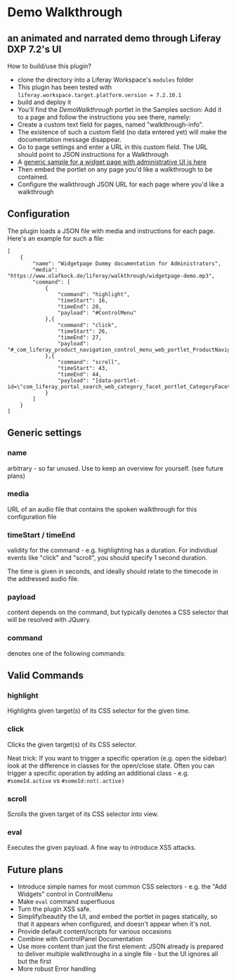 # Demo Walkthrough
## an animated and narrated demo through Liferay DXP 7.2's UI

How to build/use this plugin?

* clone the directory into a Liferay Workspace's `modules` folder
* This plugin has been tested with `liferay.workspace.target.platform.version = 7.2.10.1`
* build and deploy it
* You'll find the _DemoWalkthrough_ portlet in the Samples section: Add it to a page and follow the instructions you see there, namely:
* Create a custom text field for pages, named "walkthrough-info".
* The existence of such a custom field (no data entered yet) will make the documentation message disappear.
* Go to page settings and enter a URL in this custom field. The URL should point to JSON instructions for a Walkthrough
* A [generic sample for a widget page with administrative UI is here](https://www.olafkock.de/liferay/walkthrough/dummy.json)
* Then embed the portlet on any page you'd like a walkthrough to be contained.
* Configure the walkthrough JSON URL for each page where you'd like a walkthrough

## Configuration

The plugin loads a JSON file with media and instructions for each page. 
Here's an example for such a file: 

	[
        {
	        "name": "Widgetpage Dummy documentation for Administrators",
	        "media": "https://www.olafkock.de/liferay/walkthrough/widgetpage-demo.mp3",
	        "command": [
                {
                    "command": "highlight",
                    "timeStart": 16,
                    "timeEnd": 20,
                    "payload": "#ControlMenu"
                },{
                    "command": "click",
                    "timeStart": 26,
                    "timeEnd": 27,
                    "payload": "#_com_liferay_product_navigation_control_menu_web_portlet_ProductNavigationControlMenuPortlet_addToggleId:not(.active)"
                },{
                    "command": "scroll",
                    "timeStart": 43,
                    "timeEnd": 44,
                    "payload": "[data-portlet-id=\"com_liferay_portal_search_web_category_facet_portlet_CategoryFacetPortlet\"]"
                }
            ]
        }
	]
	                                   
## Generic settings

### name

arbitrary - so far unused. Use to keep an overview for yourself. (see future plans)

### media

URL of an audio file that contains the spoken walkthrough for this configuration file

### timeStart / timeEnd

validity for the command - e.g. highlighting has a duration. For individual events like "click" and "scroll", you should specify 1 second duration.  

The time is given in seconds, and ideally should relate to the timecode in the addressed audio file.

### payload

content depends on the command, but typically denotes a CSS selector that will be resolved with JQuery.

### command

denotes one of the following commands:

## Valid Commands

### highlight

Highlights given target(s) of its CSS selector for the given time.

### click

Clicks the given target(s) of its CSS selector. 

Neat trick: If you want to trigger a specific operation (e.g. open the sidebar) look at the difference in classes for the open/close state. Often you can trigger a specific operation by adding an additional class - e.g. `#someId.active` vs `#someId:not(.active)`

### scroll

Scrolls the given target of its CSS selector into view.

### eval

Executes the given payload. A fine way to introduce XSS attacks.


## Future plans

* Introduce simple names for most common CSS selectors - e.g. the "Add Widgets" control in ControlMenu
* Make `eval` command superfluous
* Turn the plugin XSS safe.
* Simplify/beautify the UI, and embed the portlet in pages statically, so that it appears when configured, and doesn't appear when it's not.
* Provide default content/scripts for various occasions
* Combine with ControlPanel Documentation 
* Use more content than just the first element: JSON already is prepared to deliver multiple walkthroughs in a single file - but the UI ignores all but the first
* More robust Error handling
